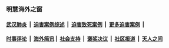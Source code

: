 
### 明慧海外之窗

####  [武汉肺炎](indexes/365.md?t=03092100) &nbsp;|&nbsp;  [迫害案例综述](indexes/328.md?t=03092100) &nbsp;|&nbsp; [迫害致死案例](indexes/277.md?t=03092100)  &nbsp;|&nbsp; [更多迫害案例](indexes/81.md?t=03092100)  &nbsp;|&nbsp; 
####  [时事评论](indexes/19.md?t=03092100) &nbsp;|&nbsp; [海外简讯](indexes/245.md?t=03092100)&nbsp;|&nbsp;  [社会支持](indexes/140.md?t=03092100) &nbsp;|&nbsp; [褒奖决议](indexes/282.md?t=03092100) &nbsp;|&nbsp; [社区报道](indexes/91.md?t=03092100)  &nbsp;|&nbsp; [天人之间](indexes/78.md?t=03092100) 

